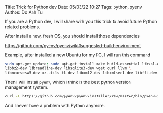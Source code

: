 Title: Trick for Python dev
Date: 05/03/22 10:27
Tags: python, pyenv
Authos: Do Anh Tu

If you are a Python dev, I will share with you this trick to avoid future Python related problems.

After install a new, fresh OS, you should install those dependencies

https://github.com/pyenv/pyenv/wiki#suggested-build-environment

Example, after installed a new Ubuntu for my PC, I will run this command

```bash
sudo apt-get update; sudo apt-get install make build-essential libssl-dev zlib1g-dev \
libbz2-dev libreadline-dev libsqlite3-dev wget curl llvm \
libncursesw5-dev xz-utils tk-dev libxml2-dev libxmlsec1-dev libffi-dev liblzma-dev
```

Then I will install `pyenv`, which I think is the best python version management system.

```bash
curl -L https://github.com/pyenv/pyenv-installer/raw/master/bin/pyenv-installer | bash
```

And I never have a problem with Python anymore.
